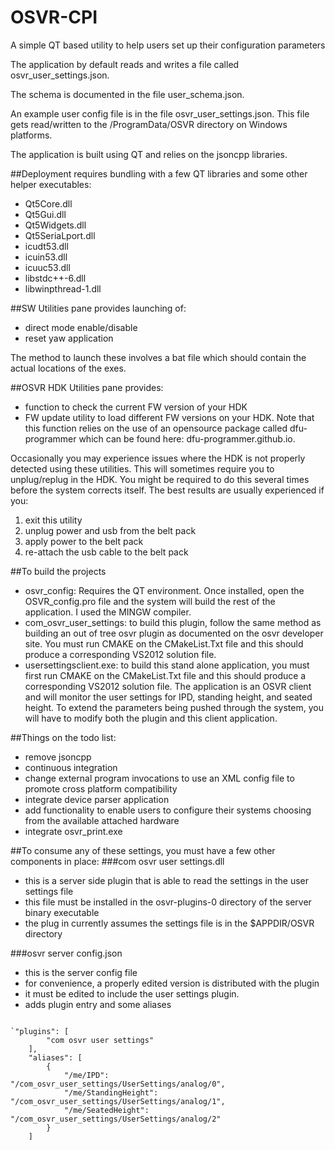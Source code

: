 # OSVR-CPI
A simple QT based utility to help users set up their configuration parameters

The application by default reads and writes a file called osvr_user_settings.json.

The schema is documented in the file user_schema.json.

An example user config file is in the file osvr_user_settings.json. This file gets read/written to the /ProgramData/OSVR directory on Windows platforms.

The application is built using QT and relies on the jsoncpp libraries.

##Deployment requires bundling with a few QT libraries and some other helper executables:
- Qt5Core.dll
- Qt5Gui.dll
- Qt5Widgets.dll
- Qt5SeriaLport.dll
- icudt53.dll
- icuin53.dll
- icuuc53.dll
- libstdc++-6.dll
- libwinpthread-1.dll


##SW Utilities pane provides launching of:
- direct mode enable/disable
- reset yaw application

The method to launch these involves a bat file which should contain the actual locations of the exes. 

##OSVR HDK Utilities pane provides:
- function to check the current FW version of your HDK
- FW update utility to load different FW versions on your HDK. Note that this function relies on the use of an opensource package called dfu-programmer which can be found here: dfu-programmer.github.io.

Occasionally you may experience issues where the HDK is not properly detected using these utilities. This will sometimes require you to unplug/replug in the HDK. You might be required to do this several times before the system corrects itself. The best results are usually experienced if you:
<ol>
<li>exit this utility</li>
<li>unplug power and usb from the belt pack</li>
<li>apply power to the belt pack</li>
<li>re-attach the usb cable to the belt pack</li>
</ol>

##To build the projects
- osvr_config:
Requires the QT environment. Once installed, open the OSVR_config.pro file and the system will build the rest of the application. I used the MINGW compiler.
- com_osvr_user_settings: to build this plugin, follow the same method as building an out of tree osvr plugin as documented on the osvr developer site. You must run CMAKE on the CMakeList.Txt file and this should produce a corresponding VS2012 solution file.
- usersettingsclient.exe: to build this stand alone application, you must first run CMAKE on the CMakeList.Txt file and this should produce a corresponding VS2012 solution file. The application is an OSVR client and will monitor the user settings for IPD, standing height, and seated height. To extend the parameters being pushed through the system, you will have to modify both the plugin and this client application.

##Things on the todo list:
- remove jsoncpp
- continuous integration
- change external program invocations to use an XML config file to promote cross platform compatibility
- integrate device parser application
- add functionality to enable users to configure their systems choosing from the available attached hardware
- integrate osvr_print.exe

##To consume any of these settings, you must have a few other components in place:
###com osvr user settings.dll
- this is a server side plugin that is able to read the settings in the user settings file
- this file must be installed in the osvr-plugins-0 directory of the server binary executable
- the plug in currently assumes the settings file is in the $APPDIR/OSVR directory

###osvr server config.json
- this is the server config file
- for convenience, a properly edited version is distributed with the plugin
- it must be edited to include the user settings plugin.
- adds plugin entry and some aliases

<pre><code>
`"plugins": [
        "com osvr user settings"
    ],
    "aliases": [
        {
            "/me/IPD": "/com_osvr_user_settings/UserSettings/analog/0",
            "/me/StandingHeight": "/com_osvr_user_settings/UserSettings/analog/1",
            "/me/SeatedHeight": "/com_osvr_user_settings/UserSettings/analog/2"
        }
    ]
</code></pre>
	
